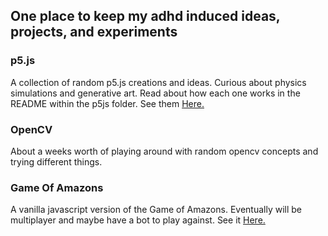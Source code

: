## One place to keep my adhd induced ideas, projects, and experiments 
### p5.js
A collection of random p5.js creations and ideas. Curious about physics simulations and generative art. Read about how each one works in the README within the p5js folder. See them [Here.](https://vladtheimpaler32.github.io/experiments/p5.js/) 
### OpenCV 
About a weeks worth of playing around with random opencv concepts and trying different things.
### Game Of Amazons
A vanilla javascript version of the Game of Amazons. Eventually will be multiplayer and maybe have a bot to play against. See it [Here.](https://vladtheimpaler32.github.io/experiments/js%20projects/Game%20of%20Amazons/amazons.html)
